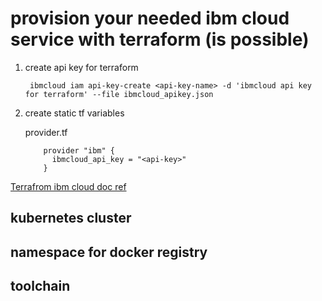 # provision your needed ibm cloud service with terraform (is possible)

1. create api key for terraform
        
        ibmcloud iam api-key-create <api-key-name> -d 'ibmcloud api key for terraform' --file ibmcloud_apikey.json 
1. create static tf variables

    provider.tf
    ```hcl-terraform    
        provider "ibm" {
          ibmcloud_api_key = "<api-key>"
        }
    ```
[Terrafrom ibm cloud doc ref](https://ibm-cloud.github.io/tf-ibm-docs/index.html#using-terraform-with-the-ibm-cloud-provider)
## kubernetes cluster
## namespace for docker registry
## toolchain
